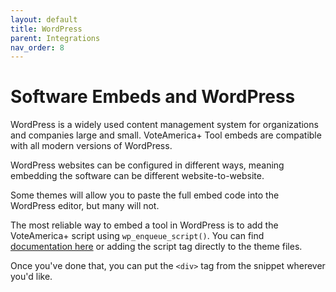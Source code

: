 ```yaml
---
layout: default
title: WordPress
parent: Integrations
nav_order: 8
---
```


# Software Embeds and WordPress

WordPress is a widely used content management system for organizations and companies large and small. VoteAmerica+ Tool embeds are compatible with all modern versions of WordPress.

WordPress websites can be configured in different ways, meaning embedding the software can be different website-to-website.

Some themes will allow you to paste the full embed code into the WordPress editor, but many will not.

The most reliable way to embed a tool in WordPress is to add the VoteAmerica+ script using `wp_enqueue_script()`. You can find [documentation here](https://developer.wordpress.org/reference/functions/wp_enqueue_script/) or adding the script tag directly to the theme files.

Once you've done that, you can put the `<div>` tag from the snippet wherever you'd like.


